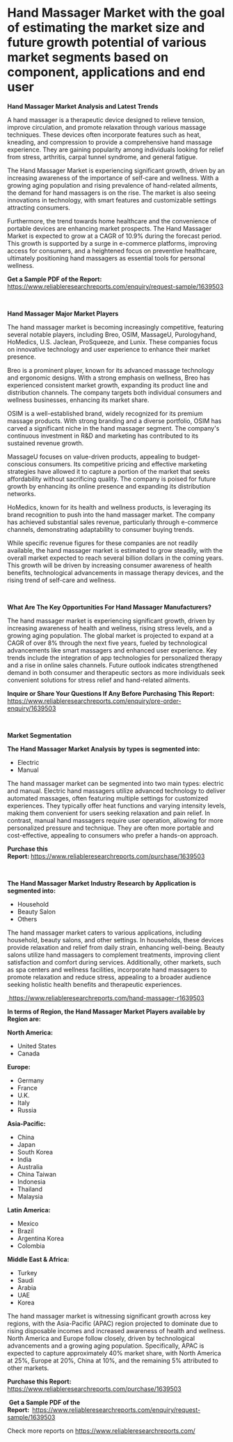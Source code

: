 <p><h1>Hand Massager Market with the goal of estimating the market size and future growth potential of various market segments based on component, applications and end user</h1></p><p><strong>Hand Massager Market Analysis and Latest Trends</strong></p>
<p><p>A hand massager is a therapeutic device designed to relieve tension, improve circulation, and promote relaxation through various massage techniques. These devices often incorporate features such as heat, kneading, and compression to provide a comprehensive hand massage experience. They are gaining popularity among individuals looking for relief from stress, arthritis, carpal tunnel syndrome, and general fatigue.</p><p>The Hand Massager Market is experiencing significant growth, driven by an increasing awareness of the importance of self-care and wellness. With a growing aging population and rising prevalence of hand-related ailments, the demand for hand massagers is on the rise. The market is also seeing innovations in technology, with smart features and customizable settings attracting consumers.</p><p>Furthermore, the trend towards home healthcare and the convenience of portable devices are enhancing market prospects. The Hand Massager Market is expected to grow at a CAGR of 10.9% during the forecast period. This growth is supported by a surge in e-commerce platforms, improving access for consumers, and a heightened focus on preventive healthcare, ultimately positioning hand massagers as essential tools for personal wellness.</p></p>
<p><strong>Get a Sample PDF of the Report:&nbsp;</strong> <a href="https://www.reliableresearchreports.com/enquiry/request-sample/1639503?utm_campaign=3446&utm_medium=2&utm_source=Github&utm_content=ia&utm_term=05042025&utm_id=hand-massager">https://www.reliableresearchreports.com/enquiry/request-sample/1639503</a></p>
<p>&nbsp;</p>
<p><strong>Hand Massager Major Market Players</strong></p>
<p><p>The hand massager market is becoming increasingly competitive, featuring several notable players, including Breo, OSIM, MassageU, Purologyhand, HoMedics, U.S. Jaclean, ProSqueeze, and Lunix. These companies focus on innovative technology and user experience to enhance their market presence.</p><p>Breo is a prominent player, known for its advanced massage technology and ergonomic designs. With a strong emphasis on wellness, Breo has experienced consistent market growth, expanding its product line and distribution channels. The company targets both individual consumers and wellness businesses, enhancing its market share.</p><p>OSIM is a well-established brand, widely recognized for its premium massage products. With strong branding and a diverse portfolio, OSIM has carved a significant niche in the hand massager segment. The company's continuous investment in R&D and marketing has contributed to its sustained revenue growth.</p><p>MassageU focuses on value-driven products, appealing to budget-conscious consumers. Its competitive pricing and effective marketing strategies have allowed it to capture a portion of the market that seeks affordability without sacrificing quality. The company is poised for future growth by enhancing its online presence and expanding its distribution networks.</p><p>HoMedics, known for its health and wellness products, is leveraging its brand recognition to push into the hand massager market. The company has achieved substantial sales revenue, particularly through e-commerce channels, demonstrating adaptability to consumer buying trends.</p><p>While specific revenue figures for these companies are not readily available, the hand massager market is estimated to grow steadily, with the overall market expected to reach several billion dollars in the coming years. This growth will be driven by increasing consumer awareness of health benefits, technological advancements in massage therapy devices, and the rising trend of self-care and wellness.</p></p>
<p>&nbsp;</p>
<p><strong>What Are The Key Opportunities For Hand Massager Manufacturers?</strong></p>
<p><p>The hand massager market is experiencing significant growth, driven by increasing awareness of health and wellness, rising stress levels, and a growing aging population. The global market is projected to expand at a CAGR of over 8% through the next five years, fueled by technological advancements like smart massagers and enhanced user experience. Key trends include the integration of app technologies for personalized therapy and a rise in online sales channels. Future outlook indicates strengthened demand in both consumer and therapeutic sectors as more individuals seek convenient solutions for stress relief and hand-related ailments.</p></p>
<p><strong>Inquire or Share Your Questions If Any Before Purchasing This Report:</strong> <a href="https://www.reliableresearchreports.com/enquiry/pre-order-enquiry/1639503?utm_campaign=3446&utm_medium=2&utm_source=Github&utm_content=ia&utm_term=05042025&utm_id=hand-massager">https://www.reliableresearchreports.com/enquiry/pre-order-enquiry/1639503</a></p>
<p>&nbsp;</p>
<p><strong>Market Segmentation</strong></p>
<p><strong>The Hand Massager Market Analysis by types is segmented into:</strong></p>
<p><ul><li>Electric</li><li>Manual</li></ul></p>
<p><p>The hand massager market can be segmented into two main types: electric and manual. Electric hand massagers utilize advanced technology to deliver automated massages, often featuring multiple settings for customized experiences. They typically offer heat functions and varying intensity levels, making them convenient for users seeking relaxation and pain relief. In contrast, manual hand massagers require user operation, allowing for more personalized pressure and technique. They are often more portable and cost-effective, appealing to consumers who prefer a hands-on approach.</p></p>
<p><strong>Purchase this Report:&nbsp;</strong><a href="https://www.reliableresearchreports.com/purchase/1639503?utm_campaign=3446&utm_medium=2&utm_source=Github&utm_content=ia&utm_term=05042025&utm_id=hand-massager">https://www.reliableresearchreports.com/purchase/1639503</a></p>
<p>&nbsp;</p>
<p><strong>The Hand Massager Market Industry Research by Application is segmented into:</strong></p>
<p><ul><li>Household</li><li>Beauty Salon</li><li>Others</li></ul></p>
<p><p>The hand massager market caters to various applications, including household, beauty salons, and other settings. In households, these devices provide relaxation and relief from daily strain, enhancing well-being. Beauty salons utilize hand massagers to complement treatments, improving client satisfaction and comfort during services. Additionally, other markets, such as spa centers and wellness facilities, incorporate hand massagers to promote relaxation and reduce stress, appealing to a broader audience seeking holistic health benefits and therapeutic experiences.</p></p>
<p><a href="https://www.reliableresearchreports.com/hand-massager-r1639503?utm_campaign=3446&utm_medium=2&utm_source=Github&utm_content=ia&utm_term=05042025&utm_id=hand-massager">&nbsp;https://www.reliableresearchreports.com/hand-massager-r1639503</a></p>
<p><strong>In terms of Region, the Hand Massager Market Players available by Region are:</strong></p>
<p>
    <p> <strong> North America: </strong>
        <ul>
            <li>United States</li>
            <li>Canada</li>
        </ul>
        </p> 
    <p> <strong> Europe: </strong>
        <ul>
            <li>Germany</li>
            <li>France</li>
            <li>U.K.</li>
            <li>Italy</li>
            <li>Russia</li>
        </ul>
        </p> 
    <p> <strong> Asia-Pacific: </strong>
        <ul>
            <li>China</li>
            <li>Japan</li>
            <li>South Korea</li>
            <li>India</li>
            <li>Australia</li>
            <li>China Taiwan</li>
            <li>Indonesia</li>
            <li>Thailand</li>
            <li>Malaysia</li>
        </ul>
        </p> 
    <p> <strong> Latin America: </strong>
        <ul>
            <li>Mexico</li>
            <li>Brazil</li>
            <li>Argentina Korea</li>
            <li>Colombia</li>
        </ul>
        </p> 
    <p> <strong> Middle East & Africa: </strong>
        <ul>
            <li>Turkey</li>
            <li>Saudi</li>
            <li>Arabia</li>
            <li>UAE</li>
            <li>Korea</li>
        </ul>
    </p>
    </p>
<p><p>The hand massager market is witnessing significant growth across key regions, with the Asia-Pacific (APAC) region projected to dominate due to rising disposable incomes and increased awareness of health and wellness. North America and Europe follow closely, driven by technological advancements and a growing aging population. Specifically, APAC is expected to capture approximately 40% market share, with North America at 25%, Europe at 20%, China at 10%, and the remaining 5% attributed to other markets.</p></p>
<p><strong>Purchase this Report: </strong><a href="https://www.reliableresearchreports.com/purchase/1639503?utm_campaign=3446&utm_medium=2&utm_source=Github&utm_content=ia&utm_term=05042025&utm_id=hand-massager">https://www.reliableresearchreports.com/purchase/1639503</a></p>
<p>&nbsp;<strong>Get a Sample PDF of the Report:&nbsp;&nbsp;</strong><a href="https://www.reliableresearchreports.com/enquiry/request-sample/1639503?utm_campaign=3446&utm_medium=2&utm_source=Github&utm_content=ia&utm_term=05042025&utm_id=hand-massager">https://www.reliableresearchreports.com/enquiry/request-sample/1639503</a></p>
<p><strong></strong></p>
<p>Check more reports on <a href="https://www.reliableresearchreports.com/?utm_campaign=3446&utm_medium=2&utm_source=Github&utm_content=ia&utm_term=05042025&utm_id=hand-massager">https://www.reliableresearchreports.com/</a></p>